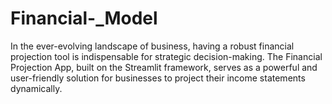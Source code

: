 # Financial-_Model
In the ever-evolving landscape of business, having a robust financial projection tool is indispensable for strategic decision-making. The Financial Projection App, built on the Streamlit framework, serves as a powerful and user-friendly solution for businesses to project their income statements dynamically.
